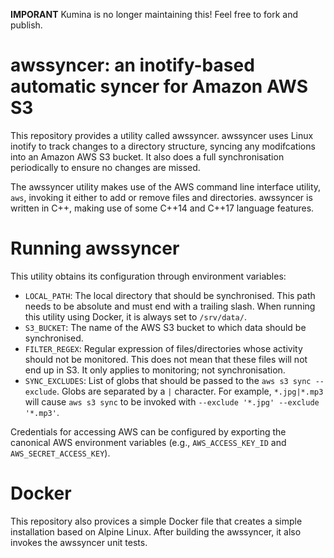 **IMPORANT** Kumina is no longer maintaining this! Feel free to fork and publish.

# awssyncer: an inotify-based automatic syncer for Amazon AWS S3

This repository provides a utility called awssyncer. awssyncer uses
Linux inotify to track changes to a directory structure, syncing any
modifcations into an Amazon AWS S3 bucket. It also does a full
synchronisation periodically to ensure no changes are missed.

The awssyncer utility makes use of the AWS command line interface
utility, `aws`, invoking it either to add or remove files and
directories. awssyncer is written in C++, making use of some C++14 and
C++17 language features.

# Running awssyncer

This utility obtains its configuration through environment variables:

- `LOCAL_PATH`: The local directory that should be synchronised. This
  path needs to be absolute and must end with a trailing slash. When
  running this utility using Docker, it is always set to `/srv/data/`.
- `S3_BUCKET`: The name of the AWS S3 bucket to which data should be
  synchronised.
- `FILTER_REGEX`: Regular expression of files/directories whose activity
  should not be monitored. This does not mean that these files will not
  end up in S3. It only applies to monitoring; not synchronisation.
- `SYNC_EXCLUDES`: List of globs that should be passed to the
  `aws s3 sync --exclude`. Globs are separated by a `|` character. For
  example, `*.jpg|*.mp3` will cause `aws s3 sync` to be invoked with
  `--exclude '*.jpg' --exclude '*.mp3'`.

Credentials for accessing AWS can be configured by exporting the
canonical AWS environment variables (e.g., `AWS_ACCESS_KEY_ID` and
`AWS_SECRET_ACCESS_KEY`).

# Docker

This repository also provices a simple Docker file that creates a simple
installation based on Alpine Linux. After building the awssyncer, it
also invokes the awssyncer unit tests.
